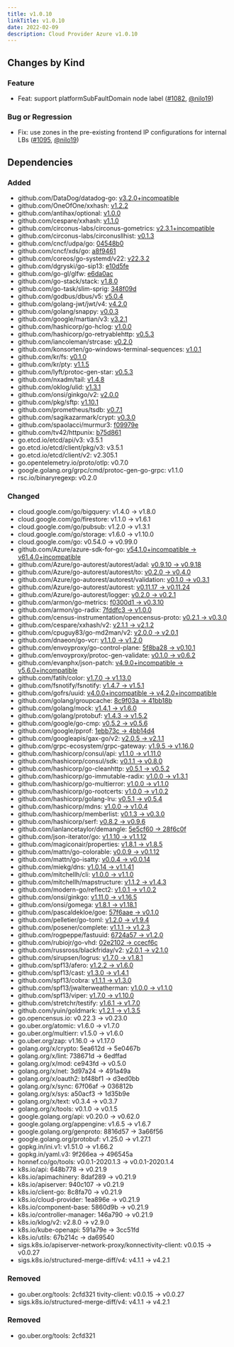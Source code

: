 ```yaml
---
title: v1.0.10
linkTitle: v1.0.10
date: 2022-02-09
description: Cloud Provider Azure v1.0.10
---
```



## Changes by Kind

### Feature

- Feat: support platformSubFaultDomain node label ([#1082](https://github.com/kubernetes-sigs/cloud-provider-azure/pull/1082), [@nilo19](https://github.com/nilo19))

### Bug or Regression

- Fix: use zones in the pre-existing frontend IP configurations for internal LBs ([#1095](https://github.com/kubernetes-sigs/cloud-provider-azure/pull/1095), [@nilo19](https://github.com/nilo19))

## Dependencies

### Added
- github.com/DataDog/datadog-go: [v3.2.0+incompatible](https://github.com/DataDog/datadog-go/tree/v3.2.0)
- github.com/OneOfOne/xxhash: [v1.2.2](https://github.com/OneOfOne/xxhash/tree/v1.2.2)
- github.com/antihax/optional: [v1.0.0](https://github.com/antihax/optional/tree/v1.0.0)
- github.com/cespare/xxhash: [v1.1.0](https://github.com/cespare/xxhash/tree/v1.1.0)
- github.com/circonus-labs/circonus-gometrics: [v2.3.1+incompatible](https://github.com/circonus-labs/circonus-gometrics/tree/v2.3.1)
- github.com/circonus-labs/circonusllhist: [v0.1.3](https://github.com/circonus-labs/circonusllhist/tree/v0.1.3)
- github.com/cncf/udpa/go: [04548b0](https://github.com/cncf/udpa/go/tree/04548b0)
- github.com/cncf/xds/go: [a8f9461](https://github.com/cncf/xds/go/tree/a8f9461)
- github.com/coreos/go-systemd/v22: [v22.3.2](https://github.com/coreos/go-systemd/v22/tree/v22.3.2)
- github.com/dgryski/go-sip13: [e10d5fe](https://github.com/dgryski/go-sip13/tree/e10d5fe)
- github.com/go-gl/glfw: [e6da0ac](https://github.com/go-gl/glfw/tree/e6da0ac)
- github.com/go-stack/stack: [v1.8.0](https://github.com/go-stack/stack/tree/v1.8.0)
- github.com/go-task/slim-sprig: [348f09d](https://github.com/go-task/slim-sprig/tree/348f09d)
- github.com/godbus/dbus/v5: [v5.0.4](https://github.com/godbus/dbus/v5/tree/v5.0.4)
- github.com/golang-jwt/jwt/v4: [v4.2.0](https://github.com/golang-jwt/jwt/v4/tree/v4.2.0)
- github.com/golang/snappy: [v0.0.3](https://github.com/golang/snappy/tree/v0.0.3)
- github.com/google/martian/v3: [v3.2.1](https://github.com/google/martian/v3/tree/v3.2.1)
- github.com/hashicorp/go-hclog: [v1.0.0](https://github.com/hashicorp/go-hclog/tree/v1.0.0)
- github.com/hashicorp/go-retryablehttp: [v0.5.3](https://github.com/hashicorp/go-retryablehttp/tree/v0.5.3)
- github.com/iancoleman/strcase: [v0.2.0](https://github.com/iancoleman/strcase/tree/v0.2.0)
- github.com/konsorten/go-windows-terminal-sequences: [v1.0.1](https://github.com/konsorten/go-windows-terminal-sequences/tree/v1.0.1)
- github.com/kr/fs: [v0.1.0](https://github.com/kr/fs/tree/v0.1.0)
- github.com/kr/pty: [v1.1.5](https://github.com/kr/pty/tree/v1.1.5)
- github.com/lyft/protoc-gen-star: [v0.5.3](https://github.com/lyft/protoc-gen-star/tree/v0.5.3)
- github.com/nxadm/tail: [v1.4.8](https://github.com/nxadm/tail/tree/v1.4.8)
- github.com/oklog/ulid: [v1.3.1](https://github.com/oklog/ulid/tree/v1.3.1)
- github.com/onsi/ginkgo/v2: [v2.0.0](https://github.com/onsi/ginkgo/v2/tree/v2.0.0)
- github.com/pkg/sftp: [v1.10.1](https://github.com/pkg/sftp/tree/v1.10.1)
- github.com/prometheus/tsdb: [v0.7.1](https://github.com/prometheus/tsdb/tree/v0.7.1)
- github.com/sagikazarmark/crypt: [v0.3.0](https://github.com/sagikazarmark/crypt/tree/v0.3.0)
- github.com/spaolacci/murmur3: [f09979e](https://github.com/spaolacci/murmur3/tree/f09979e)
- github.com/tv42/httpunix: [b75d861](https://github.com/tv42/httpunix/tree/b75d861)
- go.etcd.io/etcd/api/v3: v3.5.1
- go.etcd.io/etcd/client/pkg/v3: v3.5.1
- go.etcd.io/etcd/client/v2: v2.305.1
- go.opentelemetry.io/proto/otlp: v0.7.0
- google.golang.org/grpc/cmd/protoc-gen-go-grpc: v1.1.0
- rsc.io/binaryregexp: v0.2.0

### Changed
- cloud.google.com/go/bigquery: v1.4.0 → v1.8.0
- cloud.google.com/go/firestore: v1.1.0 → v1.6.1
- cloud.google.com/go/pubsub: v1.2.0 → v1.3.1
- cloud.google.com/go/storage: v1.6.0 → v1.10.0
- cloud.google.com/go: v0.54.0 → v0.99.0
- github.com/Azure/azure-sdk-for-go: [v54.1.0+incompatible → v61.4.0+incompatible](https://github.com/Azure/azure-sdk-for-go/compare/v54.1.0...v61.4.0)
- github.com/Azure/go-autorest/autorest/adal: [v0.9.10 → v0.9.18](https://github.com/Azure/go-autorest/autorest/adal/compare/v0.9.10...v0.9.18)
- github.com/Azure/go-autorest/autorest/to: [v0.2.0 → v0.4.0](https://github.com/Azure/go-autorest/autorest/to/compare/v0.2.0...v0.4.0)
- github.com/Azure/go-autorest/autorest/validation: [v0.1.0 → v0.3.1](https://github.com/Azure/go-autorest/autorest/validation/compare/v0.1.0...v0.3.1)
- github.com/Azure/go-autorest/autorest: [v0.11.17 → v0.11.24](https://github.com/Azure/go-autorest/autorest/compare/v0.11.17...v0.11.24)
- github.com/Azure/go-autorest/logger: [v0.2.0 → v0.2.1](https://github.com/Azure/go-autorest/logger/compare/v0.2.0...v0.2.1)
- github.com/armon/go-metrics: [f0300d1 → v0.3.10](https://github.com/armon/go-metrics/compare/f0300d1...v0.3.10)
- github.com/armon/go-radix: [7fddfc3 → v1.0.0](https://github.com/armon/go-radix/compare/7fddfc3...v1.0.0)
- github.com/census-instrumentation/opencensus-proto: [v0.2.1 → v0.3.0](https://github.com/census-instrumentation/opencensus-proto/compare/v0.2.1...v0.3.0)
- github.com/cespare/xxhash/v2: [v2.1.1 → v2.1.2](https://github.com/cespare/xxhash/v2/compare/v2.1.1...v2.1.2)
- github.com/cpuguy83/go-md2man/v2: [v2.0.0 → v2.0.1](https://github.com/cpuguy83/go-md2man/v2/compare/v2.0.0...v2.0.1)
- github.com/dnaeon/go-vcr: [v1.1.0 → v1.2.0](https://github.com/dnaeon/go-vcr/compare/v1.1.0...v1.2.0)
- github.com/envoyproxy/go-control-plane: [5f8ba28 → v0.10.1](https://github.com/envoyproxy/go-control-plane/compare/5f8ba28...v0.10.1)
- github.com/envoyproxy/protoc-gen-validate: [v0.1.0 → v0.6.2](https://github.com/envoyproxy/protoc-gen-validate/compare/v0.1.0...v0.6.2)
- github.com/evanphx/json-patch: [v4.9.0+incompatible → v5.6.0+incompatible](https://github.com/evanphx/json-patch/compare/v4.9.0...v5.6.0)
- github.com/fatih/color: [v1.7.0 → v1.13.0](https://github.com/fatih/color/compare/v1.7.0...v1.13.0)
- github.com/fsnotify/fsnotify: [v1.4.7 → v1.5.1](https://github.com/fsnotify/fsnotify/compare/v1.4.7...v1.5.1)
- github.com/gofrs/uuid: [v4.0.0+incompatible → v4.2.0+incompatible](https://github.com/gofrs/uuid/compare/v4.0.0...v4.2.0)
- github.com/golang/groupcache: [8c9f03a → 41bb18b](https://github.com/golang/groupcache/compare/8c9f03a...41bb18b)
- github.com/golang/mock: [v1.4.1 → v1.6.0](https://github.com/golang/mock/compare/v1.4.1...v1.6.0)
- github.com/golang/protobuf: [v1.4.3 → v1.5.2](https://github.com/golang/protobuf/compare/v1.4.3...v1.5.2)
- github.com/google/go-cmp: [v0.5.2 → v0.5.6](https://github.com/google/go-cmp/compare/v0.5.2...v0.5.6)
- github.com/google/pprof: [1ebb73c → 4bb14d4](https://github.com/google/pprof/compare/1ebb73c...4bb14d4)
- github.com/googleapis/gax-go/v2: [v2.0.5 → v2.1.1](https://github.com/googleapis/gax-go/v2/compare/v2.0.5...v2.1.1)
- github.com/grpc-ecosystem/grpc-gateway: [v1.9.5 → v1.16.0](https://github.com/grpc-ecosystem/grpc-gateway/compare/v1.9.5...v1.16.0)
- github.com/hashicorp/consul/api: [v1.1.0 → v1.11.0](https://github.com/hashicorp/consul/api/compare/v1.1.0...v1.11.0)
- github.com/hashicorp/consul/sdk: [v0.1.1 → v0.8.0](https://github.com/hashicorp/consul/sdk/compare/v0.1.1...v0.8.0)
- github.com/hashicorp/go-cleanhttp: [v0.5.1 → v0.5.2](https://github.com/hashicorp/go-cleanhttp/compare/v0.5.1...v0.5.2)
- github.com/hashicorp/go-immutable-radix: [v1.0.0 → v1.3.1](https://github.com/hashicorp/go-immutable-radix/compare/v1.0.0...v1.3.1)
- github.com/hashicorp/go-multierror: [v1.0.0 → v1.1.0](https://github.com/hashicorp/go-multierror/compare/v1.0.0...v1.1.0)
- github.com/hashicorp/go-rootcerts: [v1.0.0 → v1.0.2](https://github.com/hashicorp/go-rootcerts/compare/v1.0.0...v1.0.2)
- github.com/hashicorp/golang-lru: [v0.5.1 → v0.5.4](https://github.com/hashicorp/golang-lru/compare/v0.5.1...v0.5.4)
- github.com/hashicorp/mdns: [v1.0.0 → v1.0.4](https://github.com/hashicorp/mdns/compare/v1.0.0...v1.0.4)
- github.com/hashicorp/memberlist: [v0.1.3 → v0.3.0](https://github.com/hashicorp/memberlist/compare/v0.1.3...v0.3.0)
- github.com/hashicorp/serf: [v0.8.2 → v0.9.6](https://github.com/hashicorp/serf/compare/v0.8.2...v0.9.6)
- github.com/ianlancetaylor/demangle: [5e5cf60 → 28f6c0f](https://github.com/ianlancetaylor/demangle/compare/5e5cf60...28f6c0f)
- github.com/json-iterator/go: [v1.1.10 → v1.1.12](https://github.com/json-iterator/go/compare/v1.1.10...v1.1.12)
- github.com/magiconair/properties: [v1.8.1 → v1.8.5](https://github.com/magiconair/properties/compare/v1.8.1...v1.8.5)
- github.com/mattn/go-colorable: [v0.0.9 → v0.1.12](https://github.com/mattn/go-colorable/compare/v0.0.9...v0.1.12)
- github.com/mattn/go-isatty: [v0.0.4 → v0.0.14](https://github.com/mattn/go-isatty/compare/v0.0.4...v0.0.14)
- github.com/miekg/dns: [v1.0.14 → v1.1.41](https://github.com/miekg/dns/compare/v1.0.14...v1.1.41)
- github.com/mitchellh/cli: [v1.0.0 → v1.1.0](https://github.com/mitchellh/cli/compare/v1.0.0...v1.1.0)
- github.com/mitchellh/mapstructure: [v1.1.2 → v1.4.3](https://github.com/mitchellh/mapstructure/compare/v1.1.2...v1.4.3)
- github.com/modern-go/reflect2: [v1.0.1 → v1.0.2](https://github.com/modern-go/reflect2/compare/v1.0.1...v1.0.2)
- github.com/onsi/ginkgo: [v1.11.0 → v1.16.5](https://github.com/onsi/ginkgo/compare/v1.11.0...v1.16.5)
- github.com/onsi/gomega: [v1.8.1 → v1.18.1](https://github.com/onsi/gomega/compare/v1.8.1...v1.18.1)
- github.com/pascaldekloe/goe: [57f6aae → v0.1.0](https://github.com/pascaldekloe/goe/compare/57f6aae...v0.1.0)
- github.com/pelletier/go-toml: [v1.2.0 → v1.9.4](https://github.com/pelletier/go-toml/compare/v1.2.0...v1.9.4)
- github.com/posener/complete: [v1.1.1 → v1.2.3](https://github.com/posener/complete/compare/v1.1.1...v1.2.3)
- github.com/rogpeppe/fastuuid: [6724a57 → v1.2.0](https://github.com/rogpeppe/fastuuid/compare/6724a57...v1.2.0)
- github.com/rubiojr/go-vhd: [02e2102 → ccecf6c](https://github.com/rubiojr/go-vhd/compare/02e2102...ccecf6c)
- github.com/russross/blackfriday/v2: [v2.0.1 → v2.1.0](https://github.com/russross/blackfriday/v2/compare/v2.0.1...v2.1.0)
- github.com/sirupsen/logrus: [v1.7.0 → v1.8.1](https://github.com/sirupsen/logrus/compare/v1.7.0...v1.8.1)
- github.com/spf13/afero: [v1.2.2 → v1.6.0](https://github.com/spf13/afero/compare/v1.2.2...v1.6.0)
- github.com/spf13/cast: [v1.3.0 → v1.4.1](https://github.com/spf13/cast/compare/v1.3.0...v1.4.1)
- github.com/spf13/cobra: [v1.1.1 → v1.3.0](https://github.com/spf13/cobra/compare/v1.1.1...v1.3.0)
- github.com/spf13/jwalterweatherman: [v1.0.0 → v1.1.0](https://github.com/spf13/jwalterweatherman/compare/v1.0.0...v1.1.0)
- github.com/spf13/viper: [v1.7.0 → v1.10.0](https://github.com/spf13/viper/compare/v1.7.0...v1.10.0)
- github.com/stretchr/testify: [v1.6.1 → v1.7.0](https://github.com/stretchr/testify/compare/v1.6.1...v1.7.0)
- github.com/yuin/goldmark: [v1.2.1 → v1.3.5](https://github.com/yuin/goldmark/compare/v1.2.1...v1.3.5)
- go.opencensus.io: v0.22.3 → v0.23.0
- go.uber.org/atomic: v1.6.0 → v1.7.0
- go.uber.org/multierr: v1.5.0 → v1.6.0
- go.uber.org/zap: v1.16.0 → v1.17.0
- golang.org/x/crypto: 5ea612d → 5e0467b
- golang.org/x/lint: 738671d → 6edffad
- golang.org/x/mod: ce943fd → v0.5.0
- golang.org/x/net: 3d97a24 → 491a49a
- golang.org/x/oauth2: bf48bf1 → d3ed0bb
- golang.org/x/sync: 67f06af → 036812b
- golang.org/x/sys: a50acf3 → 1d35b9e
- golang.org/x/text: v0.3.4 → v0.3.7
- golang.org/x/tools: v0.1.0 → v0.1.5
- google.golang.org/api: v0.20.0 → v0.62.0
- google.golang.org/appengine: v1.6.5 → v1.6.7
- google.golang.org/genproto: 8816d57 → 3a66f56
- google.golang.org/protobuf: v1.25.0 → v1.27.1
- gopkg.in/ini.v1: v1.51.0 → v1.66.2
- gopkg.in/yaml.v3: 9f266ea → 496545a
- honnef.co/go/tools: v0.0.1-2020.1.3 → v0.0.1-2020.1.4
- k8s.io/api: 648b778 → v0.21.9
- k8s.io/apimachinery: 8daf289 → v0.21.9
- k8s.io/apiserver: 940c107 → v0.21.9
- k8s.io/client-go: 8c8fa70 → v0.21.9
- k8s.io/cloud-provider: 1ea896e → v0.21.9
- k8s.io/component-base: 5860d9b → v0.21.9
- k8s.io/controller-manager: 146a790 → v0.21.9
- k8s.io/klog/v2: v2.8.0 → v2.9.0
- k8s.io/kube-openapi: 591a79e → 3cc51fd
- k8s.io/utils: 67b214c → da69540
- sigs.k8s.io/apiserver-network-proxy/konnectivity-client: v0.0.15 → v0.0.27
- sigs.k8s.io/structured-merge-diff/v4: v4.1.1 → v4.2.1

### Removed
- go.uber.org/tools: 2cfd321
tivity-client: v0.0.15 → v0.0.27
- sigs.k8s.io/structured-merge-diff/v4: v4.1.1 → v4.2.1

### Removed
- go.uber.org/tools: 2cfd321
